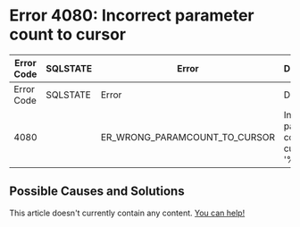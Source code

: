 
# Error 4080: Incorrect parameter count to cursor


| Error Code | SQLSTATE | Error | Description |
| --- | --- | --- | --- |
| Error Code | SQLSTATE | Error | Description |
| 4080 |  | ER_WRONG_PARAMCOUNT_TO_CURSOR | Incorrect parameter count to cursor '%-.192s' |




## Possible Causes and Solutions


This article doesn't currently contain any content. [You can help!](/en/writing-and-editing-knowledge-base-articles/)

